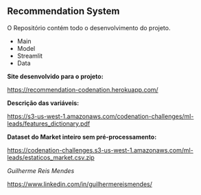 ## Recommendation System

O Repositório contém todo o desenvolvimento do projeto.

- Main 
- Model
- Streamlit
- Data

**Site desenvolvido para o projeto:**

https://recommendation-codenation.herokuapp.com/

**Descrição das variáveis:**

https://s3-us-west-1.amazonaws.com/codenation-challenges/ml-leads/features_dictionary.pdf

**Dataset do Market inteiro sem pré-processamento:**

https://codenation-challenges.s3-us-west-1.amazonaws.com/ml-leads/estaticos_market.csv.zip

*Guilherme Reis Mendes*

https://www.linkedin.com/in/guilhermereismendes/
